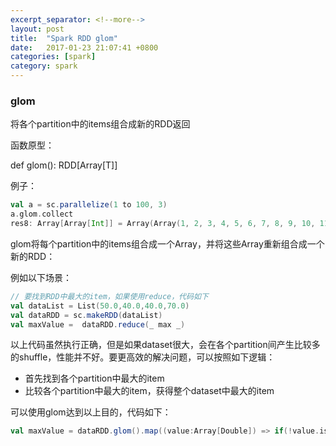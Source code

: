 ```yaml
---
excerpt_separator: <!--more-->
layout: post
title:  "Spark RDD glom"
date:   2017-01-23 21:07:41 +0800
categories: [spark]
category: spark
---
```


### glom

将各个partition中的items组合成新的RDD返回

函数原型：

def glom(): RDD[Array[T]]

例子：

```scala
val a = sc.parallelize(1 to 100, 3)
a.glom.collect
res8: Array[Array[Int]] = Array(Array(1, 2, 3, 4, 5, 6, 7, 8, 9, 10, 11, 12, 13, 14, 15, 16, 17, 18, 19, 20, 21, 22, 23, 24, 25, 26, 27, 28, 29, 30, 31, 32, 33), Array(34, 35, 36, 37, 38, 39, 40, 41, 42, 43, 44, 45, 46, 47, 48, 49, 50, 51, 52, 53, 54, 55, 56, 57, 58, 59, 60, 61, 62, 63, 64, 65, 66), Array(67, 68, 69, 70, 71, 72, 73, 74, 75, 76, 77, 78, 79, 80, 81, 82, 83, 84, 85, 86, 87, 88, 89, 90, 91, 92, 93, 94, 95, 96, 97, 98, 99, 100))
```


glom将每个partition中的items组合成一个Array，并将这些Array重新组合成一个新的RDD：

例如以下场景：

```scala
// 要找到RDD中最大的item，如果使用reduce，代码如下
val dataList = List(50.0,40.0,40.0,70.0)   
val dataRDD = sc.makeRDD(dataList)  
val maxValue =  dataRDD.reduce(_ max _)

```

以上代码虽然执行正确，但是如果dataset很大，会在各个partition间产生比较多的shuffle，性能并不好。要更高效的解决问题，可以按照如下逻辑：

* 首先找到各个partition中最大的item
* 比较各个partition中最大的item，获得整个dataset中最大的item


可以使用glom达到以上目的，代码如下：

```scala
val maxValue = dataRDD.glom().map((value:Array[Double]) => if(!value.isEmpty) value.max else Integer.MIN_VALUE).reduce(_ max _)
```


